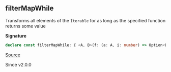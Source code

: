 ## filterMapWhile

Transforms all elements of the `Iterable` for as long as the specified function returns some value

**Signature**

```ts
declare const filterMapWhile: { <A, B>(f: (a: A, i: number) => Option<B>): (self: Iterable<A>) => Iterable<B>; <A, B>(self: Iterable<A>, f: (a: A, i: number) => Option<B>): Iterable<B>; }
```

[Source](https://github.com/Effect-TS/effect/tree/main/packages/effect/src/Iterable.ts#L811)

Since v2.0.0